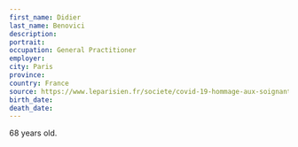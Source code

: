 ```yaml
---
first_name: Didier
last_name: Benovici
description: 
portrait: 
occupation: General Practitioner
employer: 
city: Paris
province: 
country: France
source: https://www.leparisien.fr/societe/covid-19-hommage-aux-soignants-morts-sur-le-front-de-l-epidemie-23-04-2020-8304714.php
birth_date: 
death_date: 
---
```


68 years old.